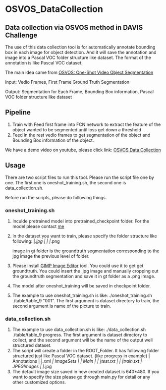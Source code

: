 # OSVOS_DataCollection
## Data collection via OSVOS method in DAVIS Challenge

The use of this data collection tool is for automatically annotate bounding box in each image for object detection. And it will save the annotation and image into a Pascal VOC folder structure like dataset. The format of the annotation is like Pascal VOC dataset.

The main idea came from [OSVOS: One-Shot Video Object Segmentation](https://arxiv.org/pdf/1611.05198.pdf)

Input: Vedio Frames, First Frame Ground Truth Segmentation

Output: Segmentation for Each Frame, Bounding Box information, Pascal VOC folder structure like dataset

## Pipeline
1. Train with Feed first frame into FCN network to extract the feature of the object wanted to be segmented until loss get down a threshold
2. Feed in the rest vedio frames to get segmentation of the object and Bounding Box information of the object.

We have a demo video on youtube, please click link: [OSVOS Data Collection](https://www.youtube.com/watch?v=xKtegsclTI8)

## Usage

There are two script files to run this tool. Please run the script file one by one. The first one is oneshot_training.sh, the second one is data_collection.sh.

Before run the scripts, please do following things.

### oneshot_training.sh
1. Inculde pretrained model into pretrained_checkpoint folder. For the model please contact [me](ywchow@umich.edu)
2. In the dataset you want to train, please specify the folder structure like following:
	<Folder Name>
	|*.jpg
	|	<gt>
	|	|*.png

	image in gt folder is the groundtruth segmentation corresponding to the jpg image the previous level of folder.
3. Please install [GIMP Image Editor](https://www.gimp.org/) tool. You could use it to get get groundtruth. You could insert the .jpg image and manually cropping out the groundtruth segmentation and save it in gt folder as a .png image.
4. The model after oneshot_training will be saved in checkpoint folder.
5. The example to use oneshot_training.sh is like: ./oneshot_training.sh ./table/table_9 "001". The first argument is dataset directory to train, the second argument is name of the picture to train.

### data_collection.sh
1. The example to use data_collection.sh is like: ./data_collection.sh ./table/table_9 progress. The first argument is dataset directory to collect, and the second argument will be the name of the output well structured dataset.
2. The script will create a folder in the ROOT_Folder. It has following folder structured just like Pascal VOC dataset.
	<Folder Name> (like progress in example)
	|	Annotations
	|	|*.xml
	|	ImageSets
	|	|	Main
	|	|	|test.txt
	|	|	|train.txt
	|	JPEGImages
	|	|*.jpg
3. The default image size saved in new created dataset is 640*480. If you want to specify the size please go through main.py for detail or any other customized options. 
